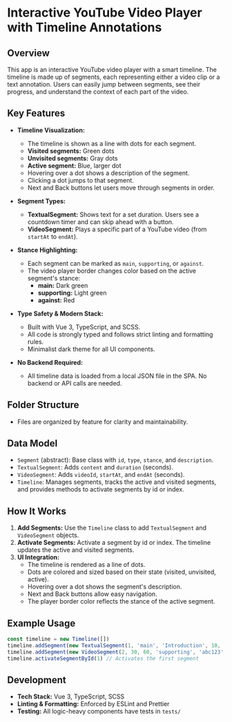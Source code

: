 # Interactive YouTube Video Player with Timeline Annotations

## Overview

This app is an interactive YouTube video player with a smart timeline. The timeline is made up of segments, each representing either a video clip or a text annotation. Users can easily jump between segments, see their progress, and understand the context of each part of the video.

## Key Features

- **Timeline Visualization:**

  - The timeline is shown as a line with dots for each segment.
  - **Visited segments:** Green dots
  - **Unvisited segments:** Gray dots
  - **Active segment:** Blue, larger dot
  - Hovering over a dot shows a description of the segment.
  - Clicking a dot jumps to that segment.
  - Next and Back buttons let users move through segments in order.

- **Segment Types:**

  - **TextualSegment:** Shows text for a set duration. Users see a countdown timer and can skip ahead with a button.
  - **VideoSegment:** Plays a specific part of a YouTube video (from `startAt` to `endAt`).

- **Stance Highlighting:**

  - Each segment can be marked as `main`, `supporting`, or `against`.
  - The video player border changes color based on the active segment's stance:
    - **main:** Dark green
    - **supporting:** Light green
    - **against:** Red

- **Type Safety & Modern Stack:**

  - Built with Vue 3, TypeScript, and SCSS.
  - All code is strongly typed and follows strict linting and formatting rules.
  - Minimalist dark theme for all UI components.

- **No Backend Required:**
  - All timeline data is loaded from a local JSON file in the SPA. No backend or API calls are needed.

## Folder Structure

- Files are organized by feature for clarity and maintainability.

## Data Model

- `Segment` (abstract): Base class with `id`, `type`, `stance`, and `description`.
- `TextualSegment`: Adds `content` and `duration` (seconds).
- `VideoSegment`: Adds `videoId`, `startAt`, and `endAt` (seconds).
- `Timeline`: Manages segments, tracks the active and visited segments, and provides methods to activate segments by id or index.

## How It Works

1. **Add Segments:** Use the `Timeline` class to add `TextualSegment` and `VideoSegment` objects.
2. **Activate Segments:** Activate a segment by id or index. The timeline updates the active and visited segments.
3. **UI Integration:**
   - The timeline is rendered as a line of dots.
   - Dots are colored and sized based on their state (visited, unvisited, active).
   - Hovering over a dot shows the segment's description.
   - Next and Back buttons allow easy navigation.
   - The player border color reflects the stance of the active segment.

## Example Usage

```ts
const timeline = new Timeline([])
timeline.addSegment(new TextualSegment(1, 'main', 'Introduction', 10, 'Intro text'))
timeline.addSegment(new VideoSegment(2, 30, 60, 'supporting', 'abc123', 'Key argument'))
timeline.activateSegmentById(1) // Activates the first segment
```

## Development

- **Tech Stack:** Vue 3, TypeScript, SCSS
- **Linting & Formatting:** Enforced by ESLint and Prettier
- **Testing:** All logic-heavy components have tests in `tests/`
